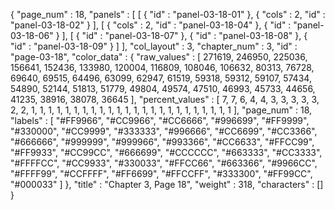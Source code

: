 {
  "page_num" : 18,
  "panels" : [
    [
      {
        "id" : "panel-03-18-01"
      },
      {
        "cols" : 2,
        "id" : "panel-03-18-02"
      }
    ],
    [
      {
        "cols" : 2,
        "id" : "panel-03-18-04"
      },
      {
        "id" : "panel-03-18-06"
      }
    ],
    [
      {
        "id" : "panel-03-18-07"
      },
      {
        "id" : "panel-03-18-08"
      },
      {
        "id" : "panel-03-18-09"
      }
    ]
  ],
  "col_layout" : 3,
  "chapter_num" : 3,
  "id" : "page-03-18",
  "color_data" : {
    "raw_values" : [
      271619,
      246950,
      225036,
      156641,
      152436,
      133980,
      120004,
      116809,
      108046,
      106632,
      80313,
      76728,
      69640,
      69515,
      64496,
      63099,
      62947,
      61519,
      59318,
      59312,
      59107,
      57434,
      54890,
      52144,
      51813,
      51779,
      49804,
      49574,
      47510,
      46993,
      45733,
      44656,
      41235,
      38916,
      38078,
      36645
    ],
    "percent_values" : [
      7,
      7,
      6,
      4,
      4,
      3,
      3,
      3,
      3,
      3,
      2,
      2,
      1,
      1,
      1,
      1,
      1,
      1,
      1,
      1,
      1,
      1,
      1,
      1,
      1,
      1,
      1,
      1,
      1,
      1,
      1,
      1,
      1,
      1,
      1,
      1
    ],
    "page_num" : 18,
    "labels" : [
      "#FF9966",
      "#CC9966",
      "#CC6666",
      "#996699",
      "#FF9999",
      "#330000",
      "#CC9999",
      "#333333",
      "#996666",
      "#CC6699",
      "#CC3366",
      "#666666",
      "#999999",
      "#999966",
      "#993366",
      "#CC6633",
      "#FFCC99",
      "#FF9933",
      "#CC99CC",
      "#666699",
      "#CCCCCC",
      "#663333",
      "#CC3333",
      "#FFFFCC",
      "#CC9933",
      "#330033",
      "#FFCC66",
      "#663366",
      "#9966CC",
      "#FFFF99",
      "#CCFFFF",
      "#FF6699",
      "#FFCCFF",
      "#333300",
      "#FF99CC",
      "#000033"
    ]
  },
  "title" : "Chapter 3, Page 18",
  "weight" : 318,
  "characters" : []
}
